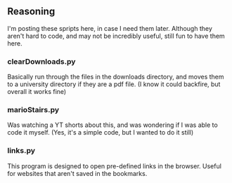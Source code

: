 ## Reasoning

I'm posting these spripts here, in case I need them later. Although they aren't hard to code, and may not be incredibly useful, still fun to have them here.

### clearDownloads.py

Basically run through the files in the downloads directory, and moves them to a university directory if they are a pdf file. (I know it could backfire, but overall it works fine)

### marioStairs.py

Was watching a YT shorts about this, and was wondering if I was able to code it myself. (Yes, it's a simple code, but I wanted to do it still)

### links.py

This program is designed to open pre-defined links in the browser. Useful for websites that aren't saved in the bookmarks.
